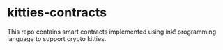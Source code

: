 # kitties-contracts
This repo contains smart contracts implemented using ink! programming language to support crypto kitties. 
